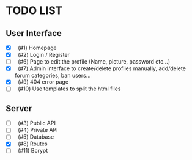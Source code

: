 # TODO LIST

## User Interface

- [x] &nbsp; (#1) Homepage
- [x] &nbsp; (#2) Login / Register
- [ ] &nbsp; (#6) Page to edit the profile (Name, picture, password etc...)
- [x] &nbsp; (#7) Admin interface to create/delete profiles manually, 
  add/delete forum categories, ban users...
- [x] &nbsp; (#9) 404 error page
- [ ] &nbsp; (#10) Use templates to split the html files

## Server

- [ ] &nbsp; (#3) Public API
- [ ] &nbsp; (#4) Private API
- [ ] &nbsp; (#5) Database
- [x] &nbsp; (#8) Routes
- [ ] &nbsp; (#11) Bcrypt